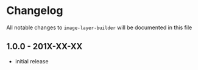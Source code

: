 # Changelog

All notable changes to `image-layer-builder` will be documented in this file

## 1.0.0 - 201X-XX-XX

- initial release
